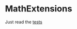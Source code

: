 # MathExtensions
Just read the [tests](https://github.com/Mohsen-Bazmi/MathExtensions/blob/main/BigIntExt.Tests/BigIntegerExtensionsTests.cs)

[](https://github.com/Mohsen-Bazmi/MathExtensions/search?q=filename%3A*Tests.cs)
